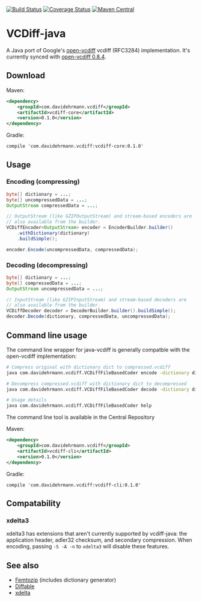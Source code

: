 [![Build Status](https://travis-ci.org/ehrmann/vcdiff-java.svg?branch=master)](https://travis-ci.org/ehrmann/vcdiff-java)
[![Coverage Status](https://coveralls.io/repos/github/ehrmann/vcdiff-java/badge.svg?branch=master)](https://coveralls.io/github/ehrmann/vcdiff-java?branch=master)
[![Maven Central](https://maven-badges.herokuapp.com/maven-central/com.davidehrmann.vcdiff/vcdiff-parent/badge.svg)](https://maven-badges.herokuapp.com/maven-central/com.davidehrmann.vcdiff/vcdiff-parent)

# VCDiff-java

A Java port of Google's [open-vcdiff](https://github.com/google/open-vcdiff) vcdiff (RFC3284) implementation.
It's currently synced with [open-vcdiff 0.8.4](https://github.com/google/open-vcdiff/releases/tag/openvcdiff-0.8.4).

## Download
Maven:
```xml
<dependency>
    <groupId>com.davidehrmann.vcdiff</groupId>
    <artifactId>vcdiff-core</artifactId>
    <version>0.1.0</version>
</dependency>
```

Gradle:
```
compile 'com.davidehrmann.vcdiff:vcdiff-core:0.1.0'
```

## Usage
### Encoding (compressing)
```java
byte[] dictionary = ...;
byte[] uncompressedData = ...;
OutputStream compressedData = ...;

// OutputStream (like GZIPOutputStream) and stream-based encoders are
// also available from the builder.
VCDiffEncoder<OutputStream> encoder = EncoderBuilder.builder()
    .withDictionary(dictionary)
    .buildSimple();

encoder.Encode(uncompressedData, compressedData);
```
### Decoding (decompressing)
```java
byte[] dictionary = ...;
byte[] compressedData = ...;
OutputStream uncompressedData = ...;

// InputStream (like GZIPInputStream) and stream-based decoders are
// also available from the builder.
VCDiffDecoder decoder = DecoderBuilder.builder().buildSimple();
decoder.Decode(dictionary, compressedData, uncompressedData);
```

## Command line usage

The command line wrapper for java-vcdiff is generally compatble with the open-vcdiff implementation:

```sh
# Compress original with dictionary dict to compressed.vcdiff
java com.davidehrmann.vcdiff.VCDiffFileBasedCoder encode -dictionary dict -delta compressed.vcdiff -target original

# Decompress compressed.vcdiff with dictionary dict to decompressed
java com.davidehrmann.vcdiff.VCDiffFileBasedCoder decode -dictionary dict -delta compressed.vcdiff -target decompressed

# Usage details
java com.davidehrmann.vcdiff.VCDiffFileBasedCoder help
```

The command line tool is available in the Central Repository

Maven:
```xml
<dependency>
    <groupId>com.davidehrmann.vcdiff</groupId>
    <artifactId>vcdiff-cli</artifactId>
    <version>0.1.0</version>
</dependency>
```

Gradle:
```
compile 'com.davidehrmann.vcdiff:vcdiff-cli:0.1.0'
```

## Compatability
### xdelta3
xdelta3 has extensions that aren't currently supported by vcdiff-java: the application header, adler32 checksum,
and secondary compression. When encoding, passing `-S -A -n` to `xdelta3` will disable these features. 

## See also
* [Femtozip](https://github.com/gtoubassi/femtozip) (includes dictionary generator)
* [Diffable](https://web.archive.org/web/20120301201412/http://code.google.com/p/diffable/)
* [xdelta](http://xdelta.org/)